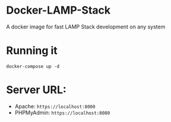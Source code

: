 # Docker-LAMP-Stack
A docker image for fast LAMP Stack development on any system

# Running it
```shell
docker-compose up -d
```
# Server URL:
 - Apache: ```https://localhost:8000```
 - PHPMyAdmin: ```https://localhost:8080```
